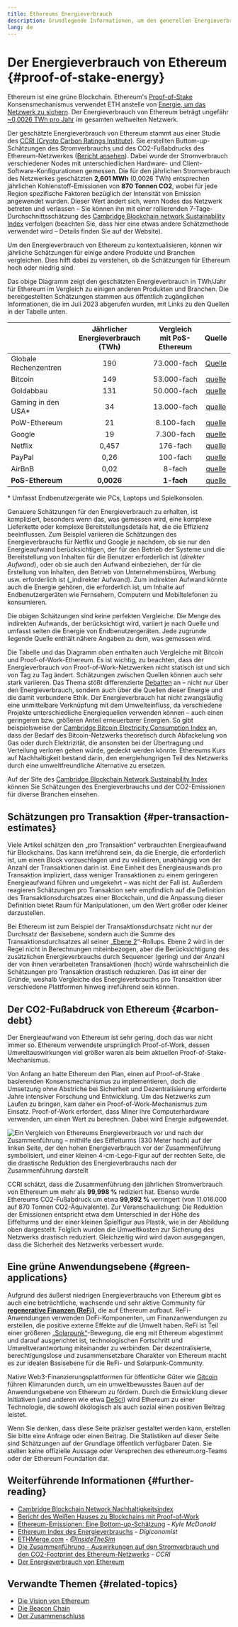 ```yaml
---
title: Ethereums Energieverbrauch
description: Grundlegende Informationen, um den generellen Energieverbrauch von Ethereum verstehen zu können
lang: de
---
```


# Der Energieverbrauch von Ethereum {#proof-of-stake-energy}

Ethereum ist eine grüne Blockchain. Ethereum's [Proof-of-Stake](/developers/docs/consensus-mechanisms/pos) Konsensmechanismus verwendet ETH anstelle von [Energie, um das Netzwerk zu sichern](/developers/docs/consensus-mechanisms/pow). Der Energieverbrauch von Ethereum beträgt ungefähr [~0,0026 TWh pro Jahr](https://carbon-ratings.com/eth-report-2022) im gesamten weltweiten Netzwerk.

Der geschätzte Energieverbrauch von Ethereum stammt aus einer Studie des [CCRI (Crypto Carbon Ratings Institute)](https://carbon-ratings.com). Sie erstellten Buttom-up-Schätzungen des Stromverbrauchs und des CO2-Fußabdrucks des Ethereum-Netzwerkes ([Bericht ansehen](https://carbon-ratings.com/eth-report-2022)). Dabei wurde der Stromverbrauch verschiedener Nodes mit unterschiedlichen Hardware- und Client-Software-Konfigurationen gemessen. Die für den jährlichen Stromverbrauch des Netzwerkes geschätzten **2,601 MWh** (0,0026 TWh) entsprechen jährlichen Kohlenstoff-Emissionen von **870 Tonnen CO2**, wobei für jede Region spezifische Faktoren bezüglich der Intensität von Emission angewendet wurden. Dieser Wert ändert sich, wenn Nodes das Netzwerk betreten und verlassen – Sie können ihn mit einer rollierenden 7-Tage-Durchschnittsschätzung des [Cambridge Blockchain network Sustainability Index](https://ccaf.io/cbnsi/ethereum) verfolgen (beachten Sie, dass hier eine etwas andere Schätzmethode verwendet wird – Details finden Sie auf der Website).

Um den Energieverbrauch von Ethereum zu kontextualisieren, können wir jährliche Schätzungen für einige andere Produkte und Branchen vergleichen. Dies hilft dabei zu verstehen, ob die Schätzungen für Ethereum hoch oder niedrig sind.

<EnergyConsumptionChart />

Das obige Diagramm zeigt den geschätzten Energieverbrauch in TWh/Jahr für Ethereum im Vergleich zu einigen anderen Produkten und Branchen. Die bereitgestellten Schätzungen stammen aus öffentlich zugänglichen Informationen, die im Juli 2023 abgerufen wurden, mit Links zu den Quellen in der Tabelle unten.

|                       | Jährlicher Energieverbrauch (TWh) | Vergleich mit PoS-Ethereum |                                                                                      Quelle                                                                                       |
|:--------------------- |:---------------------------------:|:--------------------------:|:---------------------------------------------------------------------------------------------------------------------------------------------------------------------------------:|
| Globale Rechenzentren |                190                |        73.000-fach         |                                    [Quelle](https://www.iea.org/commentaries/data-centres-and-energy-from-global-headlines-to-local-headaches)                                    |
| Bitcoin               |                149                |        53.000-fach         |                                                                 [quelle](https://ccaf.io/cbnsi/cbeci/comparisons)                                                                 |
| Goldabbau             |                131                |        50.000-fach         |                                                                 [quelle](https://ccaf.io/cbnsi/cbeci/comparisons)                                                                 |
| Gaming in den USA\* |                34                 |        13.000-fach         |                 [quelle](https://www.researchgate.net/publication/336909520_Toward_Greener_Gaming_Estimating_National_Energy_Use_and_Energy_Efficiency_Potential)                 |
| PoW-Ethereum          |                21                 |         8.100-fach         |                                                                    [quelle](https://ccaf.io/cbnsi/ethereum/1)                                                                     |
| Google                |                19                 |         7.300-fach         |                                           [quelle](https://www.gstatic.com/gumdrop/sustainability/google-2022-environmental-report.pdf)                                           |
| Netflix               |               0,457               |          176-fach          | [quelle](https://assets.ctfassets.net/4cd45et68cgf/7B2bKCqkXDfHLadrjrNWD8/e44583e5b288bdf61e8bf3d7f8562884/2021_US_EN_Netflix_EnvironmentalSocialGovernanceReport-2021_Final.pdf) |
| PayPal                |               0,26                |          100-fach          |                                  [quelle](https://s202.q4cdn.com/805890769/files/doc_downloads/global-impact/CDP_Climate_Change_PayPal-(1).pdf)                                   |
| AirBnB                |               0,02                |           8-fach           |                               [quelle](https://s26.q4cdn.com/656283129/files/doc_downloads/governance_doc_updated/Airbnb-ESG-Factsheet-(Final).pdf)                               |
| **PoS-Ethereum**      |            **0,0026**             |         **1-fach**         |                                                               [quelle](https://carbon-ratings.com/eth-report-2022)                                                                |

\* Umfasst Endbenutzergeräte wie PCs, Laptops und Spielkonsolen.

Genauere Schätzungen für den Energieverbrauch zu erhalten, ist kompliziert, besonders wenn das, was gemessen wird, eine komplexe Lieferkette oder komplexe Bereitstellungsdetails hat, die die Effizienz beeinflussen. Zum Beispiel variieren die Schätzungen des Energieverbrauchs für Netflix und Google je nachdem, ob sie nur den Energieaufwand berücksichtigen, der für den Betrieb der Systeme und die Bereitstellung von Inhalten für die Benutzer erforderlich ist (_direkter Aufwand_), oder ob sie auch den Aufwand einbeziehen, der für die Erstellung von Inhalten, den Betrieb von Unternehmensbüros, Werbung usw. erforderlich ist (_indirekter Aufwand). Zum indirekten Aufwand könnte auch die Energie gehören, die erforderlich ist, um Inhalte auf Endbenutzergeräten wie Fernsehern, Computern und Mobiltelefonen zu konsumieren.

Die obigen Schätzungen sind keine perfekten Vergleiche. Die Menge des indirekten Aufwands, der berücksichtigt wird, variiert je nach Quelle und umfasst selten die Energie von Endbenutzergeräten. Jede zugrunde liegende Quelle enthält nähere Angaben zu dem, was gemessen wird.

Die Tabelle und das Diagramm oben enthalten auch Vergleiche mit Bitcoin und Proof-of-Work-Ethereum. Es ist wichtig, zu beachten, dass der Energieverbrauch von Proof-of-Work-Netzwerken nicht statisch ist und sich von Tag zu Tag ändert. Schätzungen zwischen Quellen können auch sehr stark variieren. Das Thema stößt differenzierte [Debatten](https://www.coindesk.com/business/2020/05/19/the-last-word-on-bitcoins-energy-consumption/) an – nicht nur über den Energieverbrauch, sondern auch über die Quellen dieser Energie und die damit verbundene Ethik. Der Energieverbrauch hat nicht zwangsläufig eine unmittelbare Verknüpfung mit dem Umwelteinfluss, da verschiedene Projekte unterschiedliche Energiequellen verwenden können – auch einen geringeren bzw. größeren Anteil erneuerbarer Energien. So gibt beispielsweise der [Cambridge Bitcoin Electricity Consumption Index](https://ccaf.io/cbnsi/cbeci/comparisons) an, dass der Bedarf des Bitcoin-Netzwerks theoretisch durch Abfackelung von Gas oder durch Elektrizität, die ansonsten bei der Übertragung und Verteilung verloren gehen würde, gedeckt werden könnte. Ethereums Kurs auf Nachhaltigkeit bestand darin, den energiehungrigen Teil des Netzwerks durch eine umweltfreundliche Alternative zu ersetzen.

Auf der Site des [Cambridge Blockchain Network Sustainability Index](https://ccaf.io/cbnsi/ethereum) können Sie Schätzungen des Energieverbrauchs und der CO2-Emissionen für diverse Branchen einsehen.

## Schätzungen pro Transaktion {#per-transaction-estimates}

Viele Artikel schätzen den „pro Transaktion“ verbrauchten Energieaufwand für Blockchains. Das kann irreführend sein, da die Energie, die erforderlich ist, um einen Block vorzuschlagen und zu validieren, unabhängig von der Anzahl der Transaktionen darin ist. Eine Einheit des Energieauswands pro Transaktion impliziert, dass weniger Transaktionen zu einem geringeren Energieaufwand führen und umgekehrt – was nicht der Fall ist. Außerdem reagieren Schätzungen pro Transaktion sehr empfindlich auf die Definition des Transaktionsdurchsatzes einer Blockchain, und die Anpassung dieser Definition bietet Raum für Manipulationen, um den Wert größer oder kleiner darzustellen.

Bei Ethereum ist zum Beispiel der Transaktionsdurchsatz nicht nur der Durchsatz der Basisebene, sondern auch die Summe des Transaktionsdurchsatzes all seiner „[Ebene 2](/layer-2/)“-Rollups. Ebene 2 wird in der Regel nicht in Berechnungen miteinbezogen, aber die Berücksichtigung des zusätzlichen Energieverbrauchs durch Sequencer (gering) und der Anzahl der von ihnen verarbeiteten Transaktionen (hoch) würde wahrscheinlich die Schätzungen pro Transaktion drastisch reduzieren. Das ist einer der Gründe, weshalb Vergleiche des Energieverbrauchs pro Transaktion über verschiedene Plattformen hinweg irreführend sein können.

## Der CO2-Fußabdruck von Ethereum {#carbon-debt}

Der Energieaufwand von Ethereum ist sehr gering, doch das war nicht immer so. Ethereum verwendete ursprünglich Proof-of-Work, dessen Umweltauswirkungen viel größer waren als beim aktuellen Proof-of-Stake-Mechanismus.

Von Anfang an hatte Ethereum den Plan, einen auf Proof-of-Stake basierenden Konsensmechanismus zu implementieren, doch die Umsetzung ohne Abstriche bei Sicherheit und Dezentralisierung erforderte Jahre intensiver Forschung und Entwicklung. Um das Netzwerks zum Laufen zu bringen, kam daher ein Proof-of-Work-Mechanismus zum Einsatz. Proof-of-Work erfordert, dass Miner ihre Computerhardware verwenden, um einen Wert zu berechnen. Dabei wird Energie aufgewendet.

![Ein Vergleich von Ethereums Energieverbrauch vor und nach der Zusammenführung – mithilfe des Eiffelturms (330 Meter hoch) auf der linken Seite, der den hohen Energieverbrauch vor der Zusammenführung symbolisiert, und einer kleinen 4-cm-Lego-Figur auf der rechten Seite, die die drastische Reduktion des Energieverbrauchs nach der Zusammenführung darstellt](energy_consumption_pre_post_merge.png)

CCRI schätzt, dass die Zusammenführung den jährlichen Stromverbrauch von Ethereum um mehr als **99,998 %** rediziert hat. Ebenso wurde Ethereums CO2-Fußabdruck um etwa **99,992 %** verringert (von 11.016.000 auf 870 Tonnen CO2-Äquivalente). Zur Veranschaulichung: Die Reduktion der Emissionen entspricht etwa dem Unterschied in der Höhe des Eiffelturms und der einer kleinen Spielfigur aus Plastik, wie in der Abbildung oben dargestellt. Folglich wurden die Umweltkosten zur Sicherung des Netzwerks drastisch reduziert. Gleichzeitig wird wird davon ausgegangen, dass die Sicherheit des Netzwerks verbessert wurde.

## Eine grüne Anwendungsebene {#green-applications}

Aufgrund des äußerst niedrigen Energieverbrauchs von Ethereum gibt es auch eine beträchtliche, wachsende und sehr aktive Community für [**regenerative Finanzen (ReFi)**](/refi/), die auf Ethereum aufbaut. ReFi-Anwendungen verwenden DeFi-Komponenten, um Finanzanwendungen zu erstellen, die positive externe Effekte auf die Umwelt haben. ReFi ist Teil einer größeren [„Solarpunk“](https://en.wikipedia.org/wiki/Solarpunk)-Bewegung, die eng mit Ethereum abgestimmt und darauf ausgerichtet ist, technologischen Fortschritt und Umweltverantwortung miteinander zu verbinden. Der dezentralisierte, berechtigungslose und zusammensetzbare Charakter von Ethereum macht es zur idealen Basisebene für die ReFi- und Solarpunk-Community.

Native Web3-Finanzierungsplattformen für öffentliche Güter wie [Gitcoin](https://gitcoin.co) führen Klimarunden durch, um ein umweltbewusstes Bauen auf der Anwendungsebene von Ethereum zu fördern. Durch die Entwicklung dieser Initiativen (und anderen wie etwa [DeSci](/desci/)) wird Ethereum zu einer Technologie, die sowohl ökologisch als auch sozial einen positiven Beitrag leistet.

<InfoBanner emoji=":evergreen_tree:">
  Wenn Sie denken, dass diese Seite präziser gestaltet werden kann, erstellen Sie bitte eine Anfrage oder einen Beitrag. Die Statistiken auf dieser Seite sind Schätzungen auf der Grundlage öffentlich verfügbarer Daten. Sie stellen keine offizielle Aussage oder Versprechen des ethereum.org-Teams oder der Ethereum Foundation dar.
</InfoBanner>

## Weiterführende Informationen {#further-reading}

- [Cambridge Blockchain Network Nachhaltigkeitsindex](https://ccaf.io/cbnsi/ethereum)
- [Bericht des Weißen Hauses zu Blockchains mit Proof-of-Work](https://www.whitehouse.gov/wp-content/uploads/2022/09/09-2022-Crypto-Assets-and-Climate-Report.pdf)
- [Ethereum-Emissionen: Eine Bottom-up-Schätzung](https://kylemcdonald.github.io/ethereum-emissions/) - _Kyle McDonald_
- [Ethereum Index des Energieverbrauchs](https://digiconomist.net/ethereum-energy-consumption/) - _Digiconomist_
- [ETHMerge.com](https://ethmerge.com/) - _[@InsideTheSim](https://twitter.com/InsideTheSim)_
- [Die Zusammenführung - Auswirkungen auf den Stromverbrauch und den CO2-Footprint des Ethereum-Netzwerks](https://carbon-ratings.com/eth-report-2022) - _CCRI_
- [Der Energieverbrauch von Ethereum](https://mirror.xyz/jmcook.eth/ODpCLtO4Kq7SCVFbU4He8o8kXs418ZZDTj0lpYlZkR8)

## Verwandte Themen {#related-topics}

- [Die Vision von Ethereum](/roadmap/vision/)
- [Die Beacon Chain](/roadmap/beacon-chain)
- [Der Zusammenschluss](/roadmap/merge/)
